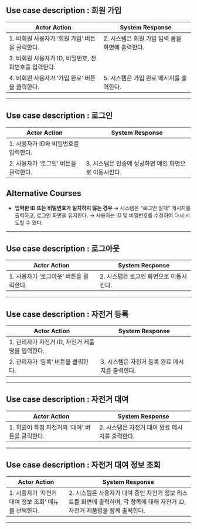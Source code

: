 ## Use case description : 회원 가입

| Actor Action | System Response |
| --- | --- |
| 1. 비회원 사용자가 ‘회원 가입’ 버튼을 클릭한다. | 2. 시스템은 회원 가입 입력 폼을 화면에 출력한다. |
| 3. 비회원 사용자가 ID, 비밀번호, 전화번호를 입력한다. |  |
| 4. 비회원 사용자가 ‘가입 완료’ 버튼을 클릭한다. | 5. 시스템은 가입 완료 메시지를 출력한다. |

---

## Use case description : 로그인

| Actor Action | System Response |
| --- | --- |
| 1. 사용자가 ID와 비밀번호를 입력한다. |  |
| 2. 사용자가 ‘로그인’ 버튼을 클릭한다. | 3. 시스템은 인증에 성공하면 메인 화면으로 이동시킨다. |

## Alternative Courses

- **입력한 ID 또는 비밀번호가 일치하지 않는 경우**
  → 시스템은 "로그인 실패" 메시지를 출력하고, 로그인 화면을 유지한다.
  → 사용자는 ID 및 비밀번호를 수정하여 다시 시도할 수 있다.

---

## Use case description : 로그아웃

| Actor Action | System Response |
| --- | --- |
| 1. 사용자가 ‘로그아웃’ 버튼을 클릭한다. | 2. 시스템은 로그인 화면으로 이동시킨다. |

---

## Use case description : 자전거 등록

| Actor Action | System Response |
| --- | --- |
| 1. 관리자가 자전거 ID, 자전거 제품명을 입력한다. |  |
| 2. 관리자가 ‘등록’ 버튼을 클릭한다. | 3. 시스템은 자전거 등록 완료 메시지를 출력한다. |

---

## Use case description : 자전거 대여

| Actor Action | System Response |
| --- | --- |
| 1. 회원이 특정 자전거의 '대여' 버튼을 클릭한다. | 2. 시스템은 자전거 대여 완료 메시지를 출력한다. |

---

## Use case description : 자전거 대여 정보 조회

| Actor Action | System Response |
| --- | --- |
| 1. 사용자가 ‘자전거 대여 정보 조회’ 메뉴를 선택한다. | 2. 시스템은 사용자가 대여 중인 자전거 정보 리스트를 화면에 출력하며, 각 항목에 대해 자전거 ID, 자전거 제품명을 함께 출력한다. |

---